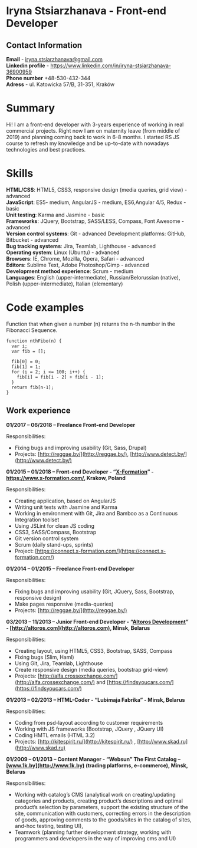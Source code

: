 # Iryna Stsiarzhanava - Front-end Developer


## Contact Information
**Email** - <iryna.stsiarzhanava@gmail.com><br>
**Linkedin profile** - <https://www.linkedin.com/in/iryna-stsiarzhanava-36900959><br>
**Phone number** +48-530-432-344<br>
**Adress** - ul. Katowicka 57/B, 31-351, Kraków<br>


# Summary

Hi! I am a front-end developer with 3-years experience of working in real commercial projects. Right now I am on maternity leave (from middle of 2019) and planning coming back to work in 6-8 months. I started RS JS course to refresh my knowledge and be up-to-date with nowadays technologies and best practices.

# Skills

**HTML/CSS**: HTML5, CSS3, responsive design (media queries, grid view) - advanced  
**JavaScript**: ES5- medium, AngularJS - medium, ES6,Angular 4/5, Redux - basic  
**Unit testing**: Karma and Jasmine - basic  
**Frameworks**: JQuery, Bootstrap, SASS/LESS, Compass, Font Awesome - advanced  
**Version control systems**: Git - advanced Development platforms: GitHub, Bitbucket - advanced  
**Bug tracking systems**: Jira, Teamlab, Lighthouse - advanced  
**Operating system**: Linux (Ubuntu) - advanced  
**Browsers**: IE, Chrome, Mozilla, Opera, Safari - advanced  
**Editors**: Sublime Text, Adobe Photoshop/Gimp - advanced  
**Development method experience**: Scrum - medium  
**Languages**: English (upper-intermediate), Russian/Belorussian (native), Polish (upper-intermediate), Italian (elementary)

# Code examples

Function that when given a number (n) returns the n-th number in the Fibonacci Sequence.
```
function nthFibo(n) {
  var i;
  var fib = [];
  
  fib[0] = 0;
  fib[1] = 1;
  for (i = 2; i <= 100; i++) {
    fib[i] = fib[i - 2] + fib[i - 1];  
  }
  return fib[n-1];
}
```

## Work experience

**01/2017 – 06/2018 – Freelance Front-end Developer**

Responsibilities:
-   Fixing bugs and improving usability (Git, Sass, Drupal)
-   Projects: [http://reggae.by/](http://reggae.by/), [http://www.detect.by/](http://www.detect.by/)
    

**01/2015 – 01/2018 – Front-end Developer - “[X-Formation](http://moikrug.ru/companies/329333032/)” - https://www.x-formation.com/, Krakow, Poland**

Responsibilities:
-   Creating application, based on AngularJS
-   Writing unit tests with Jasmine and Karma    
-   Working in environment with Git, Jira and Bamboo as a Continuous Integration toolset
-   Using JSLint for clean JS coding
-   CSS3, SASS/Compass, Bootstrap
-   Git version control system
-   Scrum (daily stand-ups, sprints)
-   Project: [https://connect.x-formation.com/](https://connect.x-formation.com/)
    

**01/2014 – 01/2015  – Freelance Front-end Developer**

Responsibilities:

-   Fixing bugs and improving usability (Git, JQuery, Sass, Bootstrap, responsive design)
-   Make pages responsive (media-queries)
-   Projects: [http://reggae.by/](http://reggae.by/)
    

**03/2013 – 11/2013 – Junior Front-end Developer - “[Altoros Development](http://moikrug.ru/companies/329333032/)” - [http://altoros.com](http://altoros.com), Minsk, Belarus**

Responsibilities:
-   Creating layout, using HTML5, CSS3, Bootstrap, SASS, Compass
-   Fixing bugs (Slim, Haml) 
-   Using Git, Jira, Teamlab, Lighthouse
-   Create responsive design (media queries, bootstrap grid-view)
-   Projects: [http://alfa.crossexchange.com/](http://alfa.crossexchange.com/) and [https://findsyoucars.com/](https://findsyoucars.com/)
    

**01/2013 – 02/2013 – HTML-Coder - “Lubimaja Fabrika” - Minsk, Belarus**

Responsibilities:
-   Coding from psd-layout according to customer requirements
-   Working with JS frameworks (Bootstrap, JQuery , JQuery UI)
-   Coding HMTL emails (HTML 3.2)
-   Projects: [http://kitespirit.ru/](http://kitespirit.ru/) , [http://www.skad.ru](http://www.skad.ru)
    

  

**01/2009 – 01/2013 – Content Manager - “Websun” The First Catalog – [www.1k.by](http://www.1k.by) (trading platforms, e-commerce), Minsk, Belarus**

Responsibilities:
-   Working with catalog’s CMS (analytical work on creating/updating categories and products, creating product’s descriptions and optimal product’s selection by parameters, support the existing structure of the site, communication with customers, correcting errors in the description of goods, approving comments to the goods/sites in the catalog of sites, and-hoc testing, testing UI),
-   Teamwork (planning further development strategy, working with programmers and developers in the way of improving cms and UI)